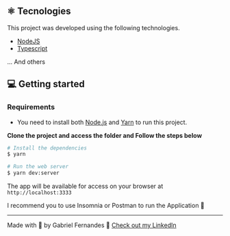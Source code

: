 
## ⚛ Tecnologies



This project was developed using the following technologies.


- [NodeJS](https://reactjs.org/)
- [Typescript](https://www.typescriptlang.org/)


... And others

## 💻 Getting started

### Requirements

- You need to install both [Node.js](https://nodejs.org/en/download/) and [Yarn](https://yarnpkg.com/) to run this project.

**Clone the project and access the folder and Follow the steps below**

```bash
# Install the dependencies
$ yarn

# Run the web server
$ yarn dev:server
```

The app will be available for access on your browser at `http://localhost:3333`

I recommend you to use Insomnia or Postman to run the Application 🧡


---

Made with 🧡 by Gabriel Fernandes 👋 [Check out my LinkedIn](https://www.linkedin.com/in/seufernandes/)
